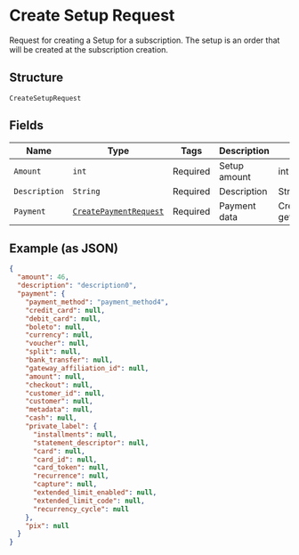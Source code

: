 
# Create Setup Request

Request for creating a Setup for a subscription. The setup is an order that will be created at the subscription creation.

## Structure

`CreateSetupRequest`

## Fields

| Name | Type | Tags | Description | Getter | Setter |
|  --- | --- | --- | --- | --- | --- |
| `Amount` | `int` | Required | Setup amount | int getAmount() | setAmount(int amount) |
| `Description` | `String` | Required | Description | String getDescription() | setDescription(String description) |
| `Payment` | [`CreatePaymentRequest`](../../doc/models/create-payment-request.md) | Required | Payment data | CreatePaymentRequest getPayment() | setPayment(CreatePaymentRequest payment) |

## Example (as JSON)

```json
{
  "amount": 46,
  "description": "description0",
  "payment": {
    "payment_method": "payment_method4",
    "credit_card": null,
    "debit_card": null,
    "boleto": null,
    "currency": null,
    "voucher": null,
    "split": null,
    "bank_transfer": null,
    "gateway_affiliation_id": null,
    "amount": null,
    "checkout": null,
    "customer_id": null,
    "customer": null,
    "metadata": null,
    "cash": null,
    "private_label": {
      "installments": null,
      "statement_descriptor": null,
      "card": null,
      "card_id": null,
      "card_token": null,
      "recurrence": null,
      "capture": null,
      "extended_limit_enabled": null,
      "extended_limit_code": null,
      "recurrency_cycle": null
    },
    "pix": null
  }
}
```

